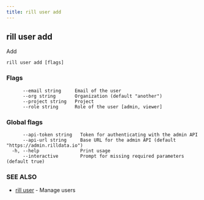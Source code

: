 ```yaml
---
title: rill user add
---
```

## rill user add

Add

```
rill user add [flags]
```

### Flags

```
      --email string     Email of the user
      --org string       Organization (default "another")
      --project string   Project
      --role string      Role of the user [admin, viewer]
```

### Global flags

```
      --api-token string   Token for authenticating with the admin API
      --api-url string     Base URL for the admin API (default "https://admin.rilldata.io")
  -h, --help               Print usage
      --interactive        Prompt for missing required parameters (default true)
```

### SEE ALSO

* [rill user](user.md)	 - Manage users

